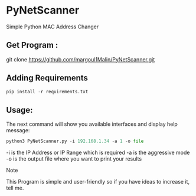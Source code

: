 


# PyNetScanner
Simple Python MAC Address Changer

## Get Program : 

git clone https://github.com/margoul1Malin/PyNetScanner.git

## Adding Requirements

```python 
pip install -r requirements.txt  
```

## Usage:

The next command will show you available interfaces and display help message:

```python 
python3 PyNetScanner.py -i 192.168.1.34 -a 1 -o file
```
-i is the IP Address or IP Range which is required
-a is the aggressive mode
-o is the output file where you want to print your results

> [!NOTE]
> This Program is simple and user-friendly so if you have ideas to increase it, tell me.

